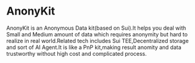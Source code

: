 # AnonyKit
AnonyKit is an Anonymous Data kit(based on Sui).It helps you deal with Small and Medium amount of data which requires anonymity but hard to realize in real world.Related tech includes Sui TEE,Decentralized storage and sort of AI Agent.It is like a PnP kit,making result anomity and data trustworthy without high cost and complicated process.

